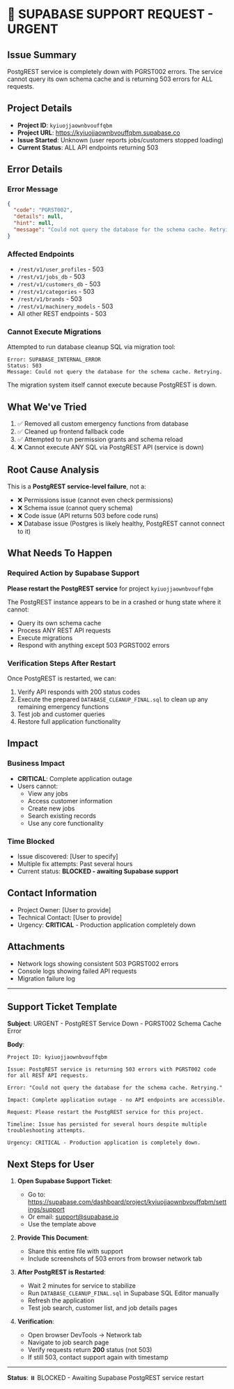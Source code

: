 # 🚨 SUPABASE SUPPORT REQUEST - URGENT

## Issue Summary
PostgREST service is completely down with PGRST002 errors. The service cannot query its own schema cache and is returning 503 errors for ALL requests.

## Project Details
- **Project ID**: `kyiuojjaownbvouffqbm`
- **Project URL**: https://kyiuojjaownbvouffqbm.supabase.co
- **Issue Started**: Unknown (user reports jobs/customers stopped loading)
- **Current Status**: ALL API endpoints returning 503

## Error Details

### Error Message
```json
{
  "code": "PGRST002",
  "details": null,
  "hint": null,
  "message": "Could not query the database for the schema cache. Retrying."
}
```

### Affected Endpoints
- `/rest/v1/user_profiles` - 503
- `/rest/v1/jobs_db` - 503
- `/rest/v1/customers_db` - 503
- `/rest/v1/categories` - 503
- `/rest/v1/brands` - 503
- `/rest/v1/machinery_models` - 503
- All other REST endpoints - 503

### Cannot Execute Migrations
Attempted to run database cleanup SQL via migration tool:
```
Error: SUPABASE_INTERNAL_ERROR
Status: 503
Message: Could not query the database for the schema cache. Retrying.
```

The migration system itself cannot execute because PostgREST is down.

## What We've Tried

1. ✅ Removed all custom emergency functions from database
2. ✅ Cleaned up frontend fallback code
3. ✅ Attempted to run permission grants and schema reload
4. ❌ Cannot execute ANY SQL via PostgREST API (service is down)

## Root Cause Analysis

This is a **PostgREST service-level failure**, not a:
- ❌ Permissions issue (cannot even check permissions)
- ❌ Schema issue (cannot query schema)
- ❌ Code issue (API returns 503 before code runs)
- ❌ Database issue (Postgres is likely healthy, PostgREST cannot connect to it)

## What Needs To Happen

### Required Action by Supabase Support
**Please restart the PostgREST service** for project `kyiuojjaownbvouffqbm`

The PostgREST instance appears to be in a crashed or hung state where it cannot:
- Query its own schema cache
- Process ANY REST API requests
- Execute migrations
- Respond with anything except 503 PGRST002 errors

### Verification Steps After Restart
Once PostgREST is restarted, we can:
1. Verify API responds with 200 status codes
2. Execute the prepared `DATABASE_CLEANUP_FINAL.sql` to clean up any remaining emergency functions
3. Test job and customer queries
4. Restore full application functionality

## Impact

### Business Impact
- **CRITICAL**: Complete application outage
- Users cannot:
  - View any jobs
  - Access customer information
  - Create new jobs
  - Search existing records
  - Use any core functionality

### Time Blocked
- Issue discovered: [User to specify]
- Multiple fix attempts: Past several hours
- Current status: **BLOCKED - awaiting Supabase support**

## Contact Information
- Project Owner: [User to provide]
- Technical Contact: [User to provide]
- Urgency: **CRITICAL** - Production application completely down

## Attachments
- Network logs showing consistent 503 PGRST002 errors
- Console logs showing failed API requests
- Migration failure log

---

## Support Ticket Template

**Subject**: URGENT - PostgREST Service Down - PGRST002 Schema Cache Error

**Body**:
```
Project ID: kyiuojjaownbvouffqbm

Issue: PostgREST service is returning 503 errors with PGRST002 code for all REST API requests.

Error: "Could not query the database for the schema cache. Retrying."

Impact: Complete application outage - no API endpoints are accessible.

Request: Please restart the PostgREST service for this project.

Timeline: Issue has persisted for several hours despite multiple troubleshooting attempts.

Urgency: CRITICAL - Production application is completely down.
```

## Next Steps for User

1. **Open Supabase Support Ticket**:
   - Go to: https://supabase.com/dashboard/project/kyiuojjaownbvouffqbm/settings/support
   - Or email: support@supabase.io
   - Use the template above

2. **Provide This Document**:
   - Share this entire file with support
   - Include screenshots of 503 errors from browser network tab

3. **After PostgREST is Restarted**:
   - Wait 2 minutes for service to stabilize
   - Run `DATABASE_CLEANUP_FINAL.sql` in Supabase SQL Editor manually
   - Refresh the application
   - Test job search, customer list, and job details pages

4. **Verification**:
   - Open browser DevTools → Network tab
   - Navigate to job search page
   - Verify requests return **200** status (not 503)
   - If still 503, contact support again with timestamp

---

**Status**: ⏸️ BLOCKED - Awaiting Supabase PostgREST service restart
